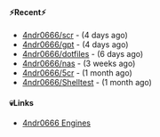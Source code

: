 #### ⚡Recent⚡

- [4ndr0666/scr](https://github.com/4ndr0666/scr) - (4 days ago)
- [4ndr0666/gpt](https://github.com/4ndr0666/gpt) - (4 days ago)
- [4ndr0666/dotfiles](https://github.com/4ndr0666/dotfiles) - (6 days ago)
- [4ndr0666/nas](https://github.com/4ndr0666/nas) - (3 weeks ago)
- [4ndr0666/5cr](https://github.com/4ndr0666/5cr) - (1 month ago)
- [4ndr0666/Shelltest](https://github.com/4ndr0666/Shelltest) - (1 month ago)

#### 💀Links

- [4ndr0666 Engines](https://github.com/hoothin/SearchJumper/discussions/73)



